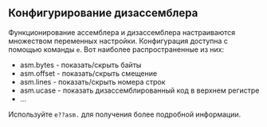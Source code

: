 ## Конфигурирование дизассемблера

Функционирование ассемблера и дизассемблера настраиваются множеством переменных настройки. Конфигурация доступна с помощью команды `e`. Вот наиболее распространенные из них:

* asm.bytes - показать/скрыть байты
* asm.offset - показать/скрыть смещение
* asm.lines - показать/скрыть номера строк
* asm.ucase - показать дизассемблированный код в верхнем регистре
* ...

Используйте `e??asm.` для получения более подробной информации.

